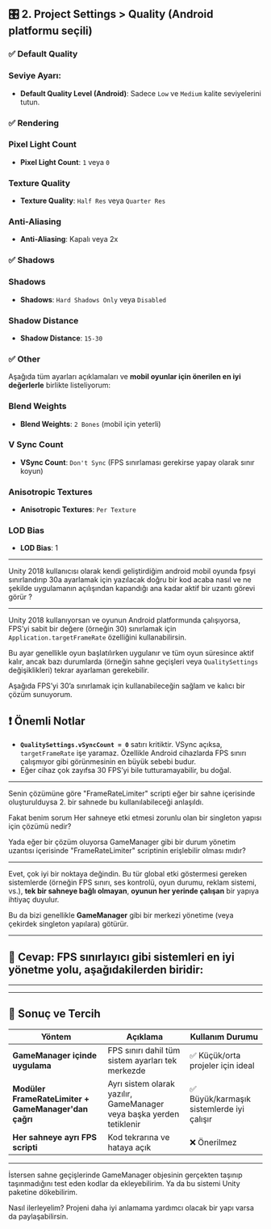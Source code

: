 
## 🎛️ 2. **Project Settings > Quality (Android platformu seçili)**

### ✅ **Default Quality**

### Seviye Ayarı:

* **Default Quality Level (Android)**: Sadece `Low` ve `Medium` kalite seviyelerini tutun.


### ✅ **Rendering**

### Pixel Light Count

* **Pixel Light Count**: `1` veya `0` 

### Texture Quality

* **Texture Quality**: `Half Res` veya `Quarter Res` 

### Anti-Aliasing

* **Anti-Aliasing**: Kapalı veya 2x


### ✅ **Shadows**

### Shadows

* **Shadows**: `Hard Shadows Only` veya `Disabled`

### Shadow Distance

* **Shadow Distance**: `15-30`


### ✅ **Other**

Aşağıda tüm ayarları açıklamaları ve **mobil oyunlar için önerilen en iyi değerlerle** birlikte listeliyorum:

### Blend Weights

* **Blend Weights**: `2 Bones` (mobil için yeterli)  

### V Sync Count

* **VSync Count**: `Don't Sync` (FPS sınırlaması gerekirse yapay olarak sınır koyun)

### Anisotropic Textures

* **Anisotropic Textures**: `Per Texture`

### LOD Bias

* **LOD Bias**: 1

---

Unity 2018 kullanıcısı olarak kendi geliştirdiğim android mobil oyunda fpsyi sınırlandırıp 30a ayarlamak için yazılacak doğru bir kod acaba nasıl ve ne şekilde uygulamanın açılışından kapandığı ana kadar aktif bir uzantı görevi görür ?

------------------------------------------------------------------

Unity 2018 kullanıyorsan ve oyunun Android platformunda çalışıyorsa, FPS’yi sabit bir değere (örneğin 30) sınırlamak için `Application.targetFrameRate` özelliğini kullanabilirsin.

Bu ayar genellikle oyun başlatılırken uygulanır ve tüm oyun süresince aktif kalır, ancak bazı durumlarda (örneğin sahne geçişleri veya `QualitySettings` değişiklikleri) tekrar ayarlaman gerekebilir.

Aşağıda FPS’yi 30’a sınırlamak için kullanabileceğin sağlam ve kalıcı bir çözüm sunuyorum.


## ❗ Önemli Notlar

* **`QualitySettings.vSyncCount = 0`** satırı kritiktir. VSync açıksa, `targetFrameRate` işe yaramaz. Özellikle Android cihazlarda FPS sınırı çalışmıyor gibi görünmesinin en büyük sebebi budur.
* Eğer cihaz çok zayıfsa 30 FPS’yi bile tutturamayabilir, bu doğal.







-------------------------------------------------------------------------------------


Senin çözümüne göre "FrameRateLimiter" scripti eğer bir sahne içerisinde oluşturulduysa 2. bir sahnede bu kullanılabileceği anlaşıldı.

Fakat benim sorum Her sahneye etki etmesi zorunlu olan bir singleton yapısı için çözümü nedir?

Yada eğer bir çözüm oluyorsa GameManager gibi bir durum yönetim uzantısı içerisinde "FrameRateLimiter" scriptinin erişlebilir olması mıdır?


-------------------------------------------------------------------------------------


Evet, çok iyi bir noktaya değindin. Bu tür global etki göstermesi gereken sistemlerde (örneğin FPS sınırı, ses kontrolü, oyun durumu, reklam sistemi, vs.), **tek bir sahneye bağlı olmayan**, **oyunun her yerinde çalışan** bir yapıya ihtiyaç duyulur.

Bu da bizi genellikle **GameManager** gibi bir merkezi yönetime (veya çekirdek singleton yapılara) götürür.

---

## 🎯 Cevap: **FPS sınırlayıcı gibi sistemleri en iyi yönetme yolu**, aşağıdakilerden biridir:

---



---


## 📌 Sonuç ve Tercih

| Yöntem                                               | Açıklama                                                             | Kullanım Durumu                          |
| ---------------------------------------------------- | -------------------------------------------------------------------- | ---------------------------------------- |
| **GameManager içinde uygulama**                      | FPS sınırı dahil tüm sistem ayarları tek merkezde                    | ✅ Küçük/orta projeler için ideal         |
| **Modüler FrameRateLimiter + GameManager'dan çağrı** | Ayrı sistem olarak yazılır, GameManager veya başka yerden tetiklenir | ✅ Büyük/karmaşık sistemlerde iyi çalışır |
| **Her sahneye ayrı FPS scripti**                     | Kod tekrarına ve hataya açık                                         | ❌ Önerilmez                              |

---

İstersen sahne geçişlerinde GameManager objesinin gerçekten taşınıp taşınmadığını test eden kodlar da ekleyebilirim. Ya da bu sistemi Unity paketine dökebilirim.

Nasıl ilerleyelim? Projeni daha iyi anlamama yardımcı olacak bir yapı varsa da paylaşabilirsin.
